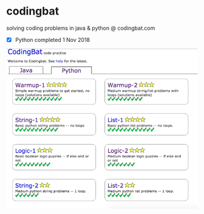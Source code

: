 # codingbat
solving coding problems in java & python @ codingbat.com

- [X] Python completed 1 Nov 2018

![alt text](https://github.com/unobatbayar/codingbat/blob/master/images/python.png)
